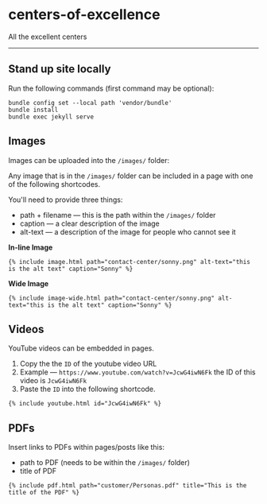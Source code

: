 # centers-of-excellence
All the excellent centers

---

## Stand up site locally

Run the following commands (first command may be optional):
```
bundle config set --local path 'vendor/bundle'
bundle install
bundle exec jekyll serve
```

## Images

Images can be uploaded into the `/images/` folder:

Any image that is in the `/images/` folder can be included in a page with one of the following shortcodes.

You'll need to provide three things:
- path + filename — this is the path within the `/images/` folder
- caption — a clear description of the image
- alt-text — a description of the image for people who cannot see it


**In-line Image**
```
{% include image.html path="contact-center/sonny.png" alt-text="this is the alt text" caption="Sonny" %}
```

**Wide Image**
```
{% include image-wide.html path="contact-center/sonny.png" alt-text="this is the alt text" caption="Sonny" %}
```


## Videos

YouTube videos can be embedded in pages.

1. Copy the the `ID` of the youtube video URL
  1. Example — `https://www.youtube.com/watch?v=JcwG4iwN6Fk` the ID of this video is `JcwG4iwN6Fk`
2. Paste the `ID` into the following shortcode.

```
{% include youtube.html id="JcwG4iwN6Fk" %}
```

## PDFs

Insert links to PDFs within pages/posts like this:
 - path to PDF (needs to be within the `/images/` folder)
 - title of PDF

```
{% include pdf.html path="customer/Personas.pdf" title="This is the title of the PDF" %}
```
